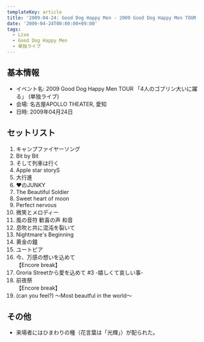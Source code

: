 ```yaml
---
templateKey: article
title: '2009-04-24: Good Dog Happy Men - 2009 Good Dog Happy Men TOUR 「4人のゴブリン大いに躍る」 at 名古屋APOLLO THEATER'
date: '2009-04-24T00:00:00+09:00'
tags:
  - Live
  - Good Dog Happy Men
  - 単独ライブ
---
```

## 基本情報

* イベント名: 2009 Good Dog Happy Men TOUR 「4人のゴブリン大いに躍る」 (単独ライブ)
* 会場: 名古屋APOLLO THEATER, 愛知
* 日時: 2009年04月24日

## セットリスト

1. キャンプファイヤーソング
1. Bit by Bit
1. そして列車は行く
1. Apple star storyS
1. 大行進
1. ♥のJUNKY
1. The Beautiful Soldier
1. Sweet heart of moon
1. Perfect nervous
1. 微笑とメロディー
1. 風の音符 歓喜の声 和音
1. 息吹と共に混沌を裂いて
1. Nightmare's Beginning
1. 黄金の鐘
1. ユートピア
1. 今、万感の想いを込めて<br>
【Encore break】
1. Groria Streetから愛を込めて #3 -嬉しくて哀しい事-
1. 前夜祭<br>
【Encore break】
1. (can you feel?) ～Most beautful in the world～

## その他

* 来場者にはひまわりの種（花言葉は「光輝」）が配られた。
